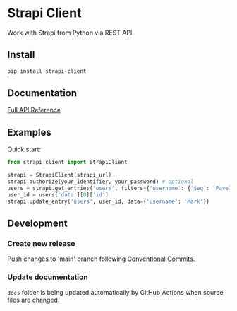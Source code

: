 # Strapi Client

Work with Strapi from Python via REST API

## Install

```bash
pip install strapi-client
```

## Documentation

[Full API Reference](./docs)

## Examples

Quick start:

```python
from strapi_client import StrapiClient

strapi = StrapiClient(strapi_url)
strapi.authorize(your_identifier, your_password) # optional
users = strapi.get_entries('users', filters={'username': {'$eq': 'Pavel'}})
user_id = users['data'][0]['id']
strapi.update_entry('users', user_id, data={'username': 'Mark'})
```

## Development

### Create new release

Push changes to 'main' branch following [Conventional Commits](https://www.conventionalcommits.org/en/v1.0.0/).

### Update documentation

`docs` folder is being updated automatically by GitHub Actions when source files are changed.
